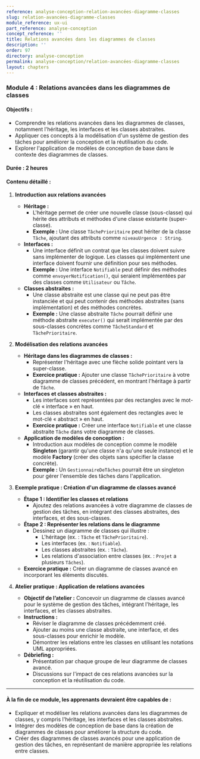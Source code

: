 ```yaml
---
reference: analyse-conception-relation-avancées-diagramme-classes
slug: relation-avancées-diagramme-classes
module_reference: ux-ui
part_reference: analyse-conception
concept_reference: ''
title: Relations avancées dans les diagrammes de classes
description: ''
order: 97
directory: analyse-conception
permalink: analyse-conception/relation-avancées-diagramme-classes
layout: chapters
---
```

### **Module 4 : Relations avancées dans les diagrammes de classes**

#### **Objectifs :**
- Comprendre les relations avancées dans les diagrammes de classes, notamment l'héritage, les interfaces et les classes abstraites.
- Appliquer ces concepts à la modélisation d'un système de gestion des tâches pour améliorer la conception et la réutilisation du code.
- Explorer l'application de modèles de conception de base dans le contexte des diagrammes de classes.

#### **Durée :** 2 heures

#### **Contenu détaillé :**

1. **Introduction aux relations avancées**
   - **Héritage :**
     - L'héritage permet de créer une nouvelle classe (sous-classe) qui hérite des attributs et méthodes d'une classe existante (super-classe).
     - **Exemple :** Une classe `TâchePrioritaire` peut hériter de la classe `Tâche`, ajoutant des attributs comme `niveauUrgence : String`.
   - **Interfaces :**
     - Une interface définit un contrat que les classes doivent suivre sans implémenter de logique. Les classes qui implémentent une interface doivent fournir une définition pour ses méthodes.
     - **Exemple :** Une interface `Notifiable` peut définir des méthodes comme `envoyerNotification()`, qui seraient implémentées par des classes comme `Utilisateur` ou `Tâche`.
   - **Classes abstraites :**
     - Une classe abstraite est une classe qui ne peut pas être instanciée et qui peut contenir des méthodes abstraites (sans implémentation) et des méthodes concrètes.
     - **Exemple :** Une classe abstraite `Tâche` pourrait définir une méthode abstraite `executer()` qui serait implémentée par des sous-classes concrètes comme `TâcheStandard` et `TâchePrioritaire`.

2. **Modélisation des relations avancées**
   - **Héritage dans les diagrammes de classes :**
     - Représenter l'héritage avec une flèche solide pointant vers la super-classe.
     - **Exercice pratique :** Ajouter une classe `TâchePrioritaire` à votre diagramme de classes précédent, en montrant l'héritage à partir de `Tâche`.
   - **Interfaces et classes abstraites :**
     - Les interfaces sont représentées par des rectangles avec le mot-clé « interface » en haut.
     - Les classes abstraites sont également des rectangles avec le mot-clé « abstract » en haut.
     - **Exercice pratique :** Créer une interface `Notifiable` et une classe abstraite `Tâche` dans votre diagramme de classes.
   - **Application de modèles de conception :**
     - Introduction aux modèles de conception comme le modèle **Singleton** (garantir qu'une classe n'a qu'une seule instance) et le modèle **Factory** (créer des objets sans spécifier la classe concrète).
     - **Exemple :** Un `GestionnaireDeTâches` pourrait être un singleton pour gérer l'ensemble des tâches dans l'application.

3. **Exemple pratique : Création d'un diagramme de classes avancé**
   - **Étape 1 : Identifier les classes et relations**
     - Ajoutez des relations avancées à votre diagramme de classes de gestion des tâches, en intégrant des classes abstraites, des interfaces, et des sous-classes.
   - **Étape 2 : Représenter les relations dans le diagramme**
     - Dessinez un diagramme de classes qui illustre :
       - L'héritage (ex. : `Tâche` et `TâchePrioritaire`).
       - Les interfaces (ex. : `Notifiable`).
       - Les classes abstraites (ex. : `Tâche`).
       - Les relations d'association entre classes (ex. : `Projet` a plusieurs `Tâches`).
   - **Exercice pratique :** Créer un diagramme de classes avancé en incorporant les éléments discutés.

4. **Atelier pratique : Application de relations avancées**
   - **Objectif de l’atelier :** Concevoir un diagramme de classes avancé pour le système de gestion des tâches, intégrant l'héritage, les interfaces, et les classes abstraites.
   - **Instructions :**
     - Réviser le diagramme de classes précédemment créé.
     - Ajouter au moins une classe abstraite, une interface, et des sous-classes pour enrichir le modèle.
     - Démontrer les relations entre les classes en utilisant les notations UML appropriées.
   - **Débriefing :**
     - Présentation par chaque groupe de leur diagramme de classes avancé.
     - Discussions sur l'impact de ces relations avancées sur la conception et la réutilisation du code.

---

#### **À la fin de ce module, les apprenants devraient être capables de :**
- Expliquer et modéliser les relations avancées dans les diagrammes de classes, y compris l'héritage, les interfaces et les classes abstraites.
- Intégrer des modèles de conception de base dans la création de diagrammes de classes pour améliorer la structure du code.
- Créer des diagrammes de classes avancés pour une application de gestion des tâches, en représentant de manière appropriée les relations entre classes.